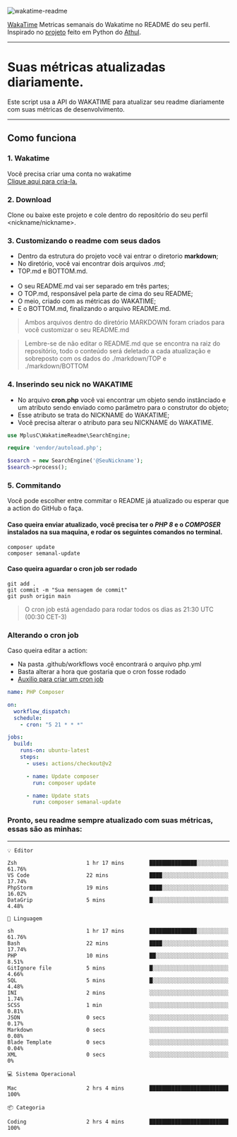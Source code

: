 ![wakatime-readme](https://socialify.git.ci/bymatheus/wakatime-readme/image?description=1&descriptionEditable=M%C3%A9tricas%20semanais%20do%20Wakatime%20no%20seu%20README%20de%20perfil.&font=KoHo&forks=1&language=1&owner=1&pattern=Signal&stargazers=1&theme=Dark)

[WakaTime](https://wakatime.com) Metricas semanais do Wakatime no README do seu perfil. <br>
Inspirado no [projeto](https://github.com/athul/waka-readme) feito em Python do [Athul](https://github.com/athul).
___

# Suas métricas atualizadas diariamente.
Este script usa a API do WAKATIME para atualizar seu readme diariamente com suas métricas de desenvolvimento.

___

## Como funciona

### 1. Wakatime
Você precisa criar uma conta no wakatime <br>
[Clique aqui para cria-la.](https://wakatime.com) 

### 2. Download
Clone ou baixe este projeto e cole dentro do repositório do seu perfil <nickname/nickname>.

### 3. Customizando o readme com seus dados
- Dentro da estrutura do projeto você vai entrar o diretorio **markdown**;  
- No diretório, você vai encontrar dois arquivos *.md*;
- TOP.md e BOTTOM.md.
<br><br>
- O seu README.md vai ser separado em três partes; 
- O TOP.md, responsável pela parte de cima do seu README;
- O meio, criado com as métricas do WAKATIME;
- E o BOTTOM.md, finalizando o arquivo README.md.<br>

> Ambos arquivos dentro do diretório MARKDOWN foram criados para você customizar o seu README.md

> Lembre-se de não editar o README.md que se encontra na raiz do repositório, todo o conteúdo será deletado a cada atualização e sobreposto com os dados do ./markdown/TOP e ./markdown/BOTTOM

### 4. Inserindo seu nick no WAKATIME
- No arquivo **cron.php** você vai encontrar um objeto sendo instânciado e um atributo sendo enviado como parâmetro para o construtor do objeto;
- Esse atributo se trata do NICKNAME do WAKATIME;
- Você precisa alterar o atributo para seu NICKNAME do WAKATIME.

```php
use MplusC\WakatimeReadme\SearchEngine;

require 'vendor/autoload.php';

$search = new SearchEngine('@SeuNickname');
$search->process();
```

### 5. Commitando
Você pode escolher entre commitar o README já atualizado ou esperar que a action do GitHub o faça. <br>

#### Caso queira enviar atualizado, você precisa ter o *PHP 8* e o *COMPOSER* instalados na sua maquina, e rodar os seguintes comandos no terminal.
```composer
composer update
composer semanal-update 
```

#### Caso queira aguardar o cron job ser rodado 
```git 
git add .
git commit -m "Sua mensagem de commit"
git push origin main
```

>O cron job está agendado para rodar todos os dias as 21:30 UTC (00:30 CET-3) 

### Alterando o cron job
Caso queira editar a action:

- Na pasta .github/workflows você encontrará o arquivo php.yml
- Basta alterar a hora que gostaria que o cron fosse rodado
- [Auxilio para criar um cron job](https://crontab.guru)

```yml
name: PHP Composer

on:
  workflow_dispatch:
  schedule:
    - cron: "5 21 * * *"

jobs:
  build:
    runs-on: ubuntu-latest
    steps:
      - uses: actions/checkout@v2

      - name: Update composer
        run: composer update

      - name: Update stats
        run: composer semanal-update
```

### Pronto, seu readme sempre atualizado com suas métricas, essas são as minhas:

___
```text
💡 Editor

Zsh                      1 hr 17 mins        ███████████████░░░░░░░░░░     61.76%
VS Code                  22 mins             ████░░░░░░░░░░░░░░░░░░░░░     17.74%
PhpStorm                 19 mins             ████░░░░░░░░░░░░░░░░░░░░░     16.02%
DataGrip                 5 mins              █░░░░░░░░░░░░░░░░░░░░░░░░      4.48%
```
```text
💬 Linguagem

sh                       1 hr 17 mins        ███████████████░░░░░░░░░░     61.76%
Bash                     22 mins             ████░░░░░░░░░░░░░░░░░░░░░     17.74%
PHP                      10 mins             ██░░░░░░░░░░░░░░░░░░░░░░░      8.51%
GitIgnore file           5 mins              █░░░░░░░░░░░░░░░░░░░░░░░░      4.66%
SQL                      5 mins              █░░░░░░░░░░░░░░░░░░░░░░░░      4.48%
INI                      2 mins              ░░░░░░░░░░░░░░░░░░░░░░░░░      1.74%
SCSS                     1 min               ░░░░░░░░░░░░░░░░░░░░░░░░░      0.81%
JSON                     0 secs              ░░░░░░░░░░░░░░░░░░░░░░░░░      0.17%
Markdown                 0 secs              ░░░░░░░░░░░░░░░░░░░░░░░░░      0.08%
Blade Template           0 secs              ░░░░░░░░░░░░░░░░░░░░░░░░░      0.04%
XML                      0 secs              ░░░░░░░░░░░░░░░░░░░░░░░░░         0%
```
```text
💻 Sistema Operacional

Mac                      2 hrs 4 mins        █████████████████████████       100%
```
```text
📦 Categoria

Coding                   2 hrs 4 mins        █████████████████████████       100%
```
